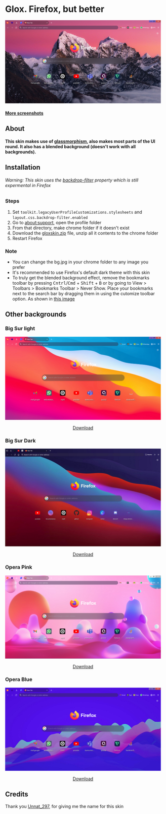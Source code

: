 # Glox. Firefox, but better
![New Tab](https://raw.githubusercontent.com/tomatopickle/Glox/main/screenshots/newtab.PNG)
#### [More screenshots](https://github.com/tomatopickle/Glox/tree/main/screenshots)
## About
#### This skin makes use of [glassmorphism](https://uxdesign.cc/glassmorphism-in-user-interfaces-1f39bb1308c9?gi=505b8b61b4df), also makes most parts of the UI round. It also has a blended background (doesn't work with all backgrounds).
## Installation
###### Warning: This skin uses the [backdrop-filter](https://caniuse.com/?search=backdrop-filter) property which is still expermental in Firefox

 ### Steps
 1. Set `toolkit.legacyUserProfileCustomizations.stylesheets` and `layout.css.backdrop-filter.enabled`
 2. Go to [about:support](about:support), open the profile folder
 3. From that directory, make chrome folder if it doesn't exist
 4. Download the [gloxskin.zip](https://github.com/tomatopickle/Glox/blob/main/gloxskin.zip) file, unzip all it contents to the chrome folder
 5. Restart Firefox

### Note
- You can change the bg.jpg in your chrome folder to any image you prefer
- It's recommended to use Firefox's default dark theme with this skin
- To truly get the blended background effect, remove the bookmarks toolbar by pressing <kbd>Cntrl</kbd>/<kbd>Cmd</kbd>   + <kbd>Shift</kbd>  + <kbd>B</kbd> or by going to View > Toolbars > Bookmarks Toolbar > Never Show. Place your bookmarks next to the search bar by dragging them in using the cutomize toolbar option. As shown in [this image](https://raw.githubusercontent.com/tomatopickle/Glox/main/screenshots/newtab.PNG)

## Other backgrounds
<h3>Big Sur light</h3>
 <img src="https://raw.githubusercontent.com/tomatopickle/Glox/main/screenshots/themes/big-sur-light/newtab.PNG" alt="Big Sur Light"/>
<p align="center"><a href="https://github.com/tomatopickle/Glox/blob/main/screenshots/themes/big-sur-light/bg.jpg">Download</a></p>
<h3>Big Sur Dark</h3>
<img src="https://raw.githubusercontent.com/tomatopickle/Glox/main/screenshots/themes/big-sur-dark/newtab.jpg" alt="Big Sur Dark"/>
<p align="center"><a href="https://github.com/tomatopickle/Glox/blob/main/screenshots/themes/big-sur-dark/bg.jpg">Download</a></p>
<h3>Opera Pink</h3>
<img src="https://raw.githubusercontent.com/tomatopickle/Glox/main/screenshots/themes/opera-pink/newtab.PNG" alt="Opera Pink"/>
<p align="center"><a href="https://github.com/tomatopickle/Glox/blob/main/screenshots/themes/opera-pink/bg.jpg">Download</a></p>
<h3>Opera Blue</h3>
<img src="https://raw.githubusercontent.com/tomatopickle/Glox/main/screenshots/themes/opera-blue/newtab.PNG" alt="Opera Pink"/>
<p align="center"><a href="https://github.com/tomatopickle/Glox/blob/main/screenshots/themes/opera-blue/bg.jpg">Download</a></p>
<h2>Credits</h2>
Thank you <a href="https://www.reddit.com/u/Unnat_297/">Unnat_297</a>, for giving me the name for this skin
